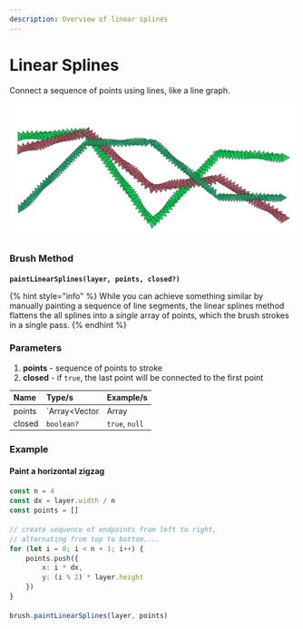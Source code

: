 ```yaml
---
description: Overview of linear splines
---
```


# Linear Splines

Connect a sequence of points using lines, like a line graph.

![several linear spline sequences painted with a rotating triangular brush](../../.gitbook/assets/d75b3d.png)

### Brush Method <a id="overview"></a>

**`paintLinearSplines(layer, points, closed?)`**‌

{% hint style="info" %}
While you can achieve something similar by manually painting a sequence of line segments, the linear splines method flattens the all splines into a _single_ array of points, which the brush strokes in a single pass.
{% endhint %}

### ‌Parameters‌‌ <a id="parameters"></a>

1. **points** - sequence of points to stroke
2. **closed** - if `true`, the last point will be connected to the first point

| Name | Type/s | Example/s |
| :--- | :--- | :--- |
| points | `Array<Vector|Array|Object>` | `[new Vector(x, y)]`, `[[x, y]]`, `[{x, y}]` |
| closed | `boolean?` | `true`, `null` |

### Example

#### Paint a horizontal zigzag

```javascript
const n = 4
const dx = layer.width / n
const points = []

// create sequence of endpoints from left to right,
// alternating from top to bottom....
for (let i = 0; i < n + 1; i++) {
    points.push({
        x: i * dx, 
        y: (i % 2) * layer.height
    })
}

brush.paintLinearSplines(layer, points)
```

